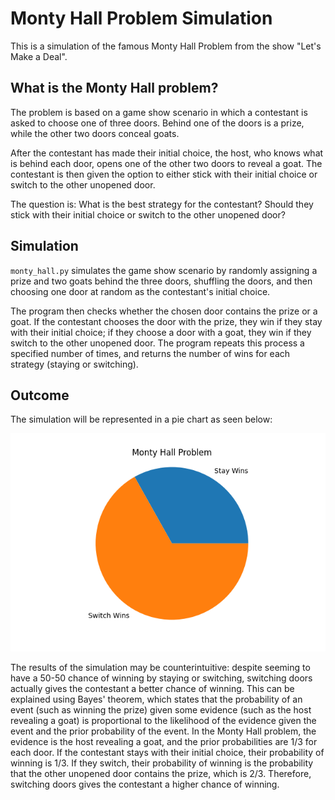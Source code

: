 # Monty Hall Problem Simulation

This is a simulation of the famous Monty Hall Problem from the show "Let's Make a Deal". 

## What is the Monty Hall problem?

The problem is based on a game show scenario in which a contestant is asked to choose one of three doors. Behind one of the doors is a prize, while the other two doors conceal goats.

After the contestant has made their initial choice, the host, who knows what is behind each door, opens one of the other two doors to reveal a goat. The contestant is then given the option to either stick with their initial choice or switch to the other unopened door.

The question is: What is the best strategy for the contestant? Should they stick with their initial choice or switch to the other unopened door?

## Simulation 

`monty_hall.py` simulates the game show scenario by randomly assigning a prize and two goats behind the three doors, shuffling the doors, and then choosing one door at random as the contestant's initial choice.

The program then checks whether the chosen door contains the prize or a goat. If the contestant chooses the door with the prize, they win if they stay with their initial choice; if they choose a door with a goat, they win if they switch to the other unopened door. The program repeats this process a specified number of times, and returns the number of wins for each strategy (staying or switching).

## Outcome

The simulation will be represented in a pie chart as seen below: 

![pie chart of the outcome](piechartpng) 

The results of the simulation may be counterintuitive: despite seeming to have a 50-50 chance of winning by staying or switching, switching doors actually gives the contestant a better chance of winning. This can be explained using Bayes' theorem, which states that the probability of an event (such as winning the prize) given some evidence (such as the host revealing a goat) is proportional to the likelihood of the evidence given the event and the prior probability of the event. In the Monty Hall problem, the evidence is the host revealing a goat, and the prior probabilities are 1/3 for each door. If the contestant stays with their initial choice, their probability of winning is 1/3. If they switch, their probability of winning is the probability that the other unopened door contains the prize, which is 2/3. Therefore, switching doors gives the contestant a higher chance of winning.
